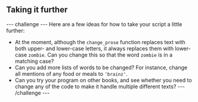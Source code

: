 ## Taking it further
--- challenge ---
Here are a few ideas for how to take your script a little further:
- At the moment, although the `change_prose` function replaces text with both upper- and lower-case letters, it always replaces them with lower-case `zombie`. Can you change this so that the word `zombie` is in a matching case?
- Can you add more lists of words to be changed? For instance, change all mentions of any food or meals to `'brainz'`.
- Can you try your program on other books, and see whether you need to change any of the code to make it handle multiple different texts?
--- /challenge ---

